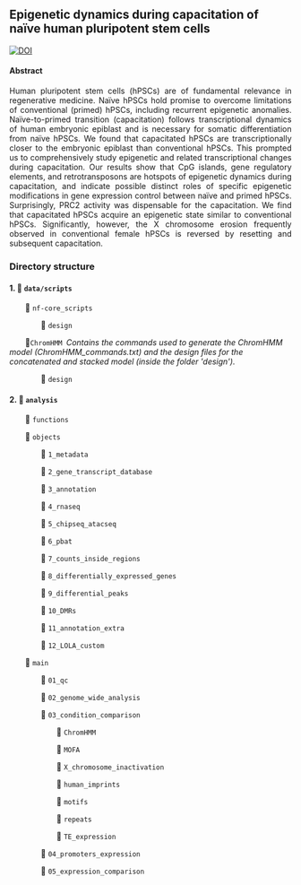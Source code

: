 ## Epigenetic dynamics during capacitation of naïve human pluripotent stem cells
[![DOI](https://zenodo.org/badge/632503416.svg)](https://zenodo.org/badge/latestdoi/632503416)

#### Abstract
<p align="justify"> 
Human pluripotent stem cells (hPSCs) are of fundamental relevance in regenerative medicine. Naïve hPSCs hold promise to overcome limitations of conventional (primed) hPSCs, including recurrent epigenetic anomalies. Naïve-to-primed transition (capacitation) follows transcriptional dynamics of human embryonic epiblast and is necessary for somatic differentiation from naïve hPSCs. We found that capacitated hPSCs are transcriptionally closer to the embryonic epiblast than conventional hPSCs. This prompted us to comprehensively study epigenetic and related transcriptional changes during capacitation. Our results show that CpG islands, gene regulatory elements, and retrotransposons are hotspots of epigenetic dynamics during capacitation, and indicate possible distinct roles of specific epigenetic modifications in gene expression control between naïve and primed hPSCs. Surprisingly, PRC2 activity was dispensable for the capacitation. We find that capacitated hPSCs acquire an epigenetic state similar to conventional hPSCs. Significantly, however, the X chromosome erosion frequently observed in conventional female hPSCs is reversed by resetting and subsequent capacitation.
</p>


### Directory structure
#### 1. :file_folder: ```data/scripts```</p>
&emsp;&emsp;:file_folder: ```nf-core_scripts ```</p>
&emsp;&emsp;&emsp;&emsp;:file_folder: ```design```</p>

&emsp;&emsp;:file_folder:```ChromHMM```&ensp;*Contains the commands used to generate the ChromHMM model (ChromHMM_commands.txt) and the design files for the concatenated and stacked model (inside the folder 'design').*</p>
&emsp;&emsp;&emsp;&emsp;:file_folder: ```design```</p>

#### 2. :file_folder: ```analysis```</p>
&emsp;&emsp;:file_folder: ```functions```</p>
&emsp;&emsp;:file_folder: ```objects```</p>
&emsp;&emsp;&emsp;&emsp;:file_folder: ```1_metadata```</p>
&emsp;&emsp;&emsp;&emsp;:file_folder: ```2_gene_transcript_database```</p>
&emsp;&emsp;&emsp;&emsp;:file_folder: ```3_annotation```</p>
&emsp;&emsp;&emsp;&emsp;:file_folder: ```4_rnaseq```</p>
&emsp;&emsp;&emsp;&emsp;:file_folder: ```5_chipseq_atacseq```</p>
&emsp;&emsp;&emsp;&emsp;:file_folder: ```6_pbat```</p>
&emsp;&emsp;&emsp;&emsp;:file_folder: ```7_counts_inside_regions```</p>
&emsp;&emsp;&emsp;&emsp;:file_folder: ```8_differentially_expressed_genes```</p>
&emsp;&emsp;&emsp;&emsp;:file_folder: ```9_differential_peaks```</p>
&emsp;&emsp;&emsp;&emsp;:file_folder: ```10_DMRs```</p>
&emsp;&emsp;&emsp;&emsp;:file_folder: ```11_annotation_extra```</p>
&emsp;&emsp;&emsp;&emsp;:file_folder: ```12_LOLA_custom```</p>
&emsp;&emsp;:file_folder: ```main```</p>
&emsp;&emsp;&emsp;&emsp;:file_folder: ```01_qc```</p>
&emsp;&emsp;&emsp;&emsp;:file_folder: ```02_genome_wide_analysis```</p>
&emsp;&emsp;&emsp;&emsp;:file_folder: ```03_condition_comparison```</p>
&emsp;&emsp;&emsp;&emsp;&emsp;&emsp;:file_folder: ```ChromHMM```</p>
&emsp;&emsp;&emsp;&emsp;&emsp;&emsp;:file_folder: ```MOFA```</p>
&emsp;&emsp;&emsp;&emsp;&emsp;&emsp;:file_folder: ```X_chromosome_inactivation```</p>
&emsp;&emsp;&emsp;&emsp;&emsp;&emsp;:file_folder: ```human_imprints```</p>
&emsp;&emsp;&emsp;&emsp;&emsp;&emsp;:file_folder: ```motifs```</p>
&emsp;&emsp;&emsp;&emsp;&emsp;&emsp;:file_folder: ```repeats```</p>
&emsp;&emsp;&emsp;&emsp;&emsp;&emsp;:file_folder: ```TE_expression```</p>
&emsp;&emsp;&emsp;&emsp;:file_folder: ```04_promoters_expression```</p>
&emsp;&emsp;&emsp;&emsp;:file_folder: ```05_expression_comparison```</p>
